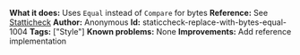 **What it does:** Uses `Equal` instead of `Compare` for bytes
**Reference:** See [Statticheck](https://staticcheck.io/docs/checks#S1004)
**Author:** Anonymous
**Id:** staticcheck-replace-with-bytes-equal-1004
**Tags:** ["Style"]
**Known problems:** None
**Improvements:** Add reference implementation

